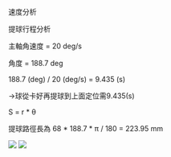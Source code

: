 速度分析

提球行程分析

主軸角速度 = 20 deg/s

角度 = 188.7 deg

188.7 (deg) / 20 (deg/s) = 9.435 (s)

→球從卡好再提球到上面定位需9.435(s)

S = r * θ

提球路徑長為 68 * 188.7 * π / 180 = 223.95 mm

<img src="https://github.com/s40523220/cd2018/blob/gh-pages/picture/W14/2.png?raw=true">

<img src="https://github.com/s40523220/cd2018/blob/gh-pages/picture/W14/3.png?raw=true">
